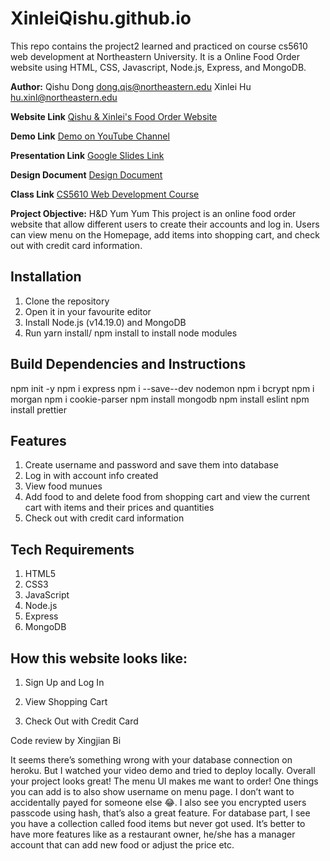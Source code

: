 
# XinleiQishu.github.io
This repo contains the project2 learned and practiced on course cs5610 web development at Northeastern University. It is a Online Food Order website using HTML, CSS, Javascript, Node.js, Express, and MongoDB.

**Author:**
 Qishu Dong
 dong.qis@northeastern.edu
 Xinlei Hu
 hu.xinl@northeastern.edu

**Website Link**
[Qishu & Xinlei's Food Order Website](https://github.com/EuniceDong/XinleiQishu.github.io)

**Demo Link**
[Demo on YouTube Channel](https://youtu.be/Fda4ZuCUMNc)

**Presentation Link**
[Google Slides Link](https://docs.google.com/presentation/d/1TkU3MJmvJP7nsuAB8f04KrqlzX56LS8pA0YLoxvltoE/edit#slide=id.p)

**Design Document**
[Design Document](https://www.figma.com/file/UqR0N3RXMVXbR65ZFxcX3A/Untitled?node-id=0%3A1)

**Class Link**
[CS5610 Web Development Course](https://johnguerra.co/classes/webDevelopment_fall_2022/)


**Project Objective:**
H&D Yum Yum 
This project is an online food order website that allow different users to create their accounts and log in. Users can view menu on the Homepage, add items into shopping cart, and check out with credit card information.
 

## Installation
1. Clone the repository
2. Open it in your favourite editor
3. Install Node.js (v14.19.0) and MongoDB
4. Run yarn install/ npm install to install node modules



## Build Dependencies and Instructions
npm init -y
npm i express
npm i --save--dev nodemon
npm i bcrypt
npm i morgan
npm i cookie-parser
npm install mongodb
npm install eslint
npm install prettier


## Features
1. Create username and password and save them into database
2. Log in with account info created
3. View food munues
4. Add food to and delete food from shopping cart and view the current cart with items and their prices and quantities
5. Check out with credit card information


## Tech Requirements
1. HTML5
2. CSS3
3. JavaScript
4. Node.js
5. Express
6. MongoDB


## How this website looks like:
1. Sign Up and Log In

2. View Shopping Cart 

3. Check Out with Credit Card





Code review by Xingjian Bi

It seems there’s something wrong with your database connection on heroku. But I watched your video demo and tried to deploy locally. Overall your project looks great! The menu UI makes me want to order!  One things you can add is to also show username on menu page. I don’t want to accidentally payed for someone else 😂.  I also see you encrypted users passcode using hash, that’s also a great feature. For database part, I see you have a collection called food items but never got used. It’s better to have more features like as a restaurant owner, he/she has a manager account that can add new food or adjust the price etc. 

